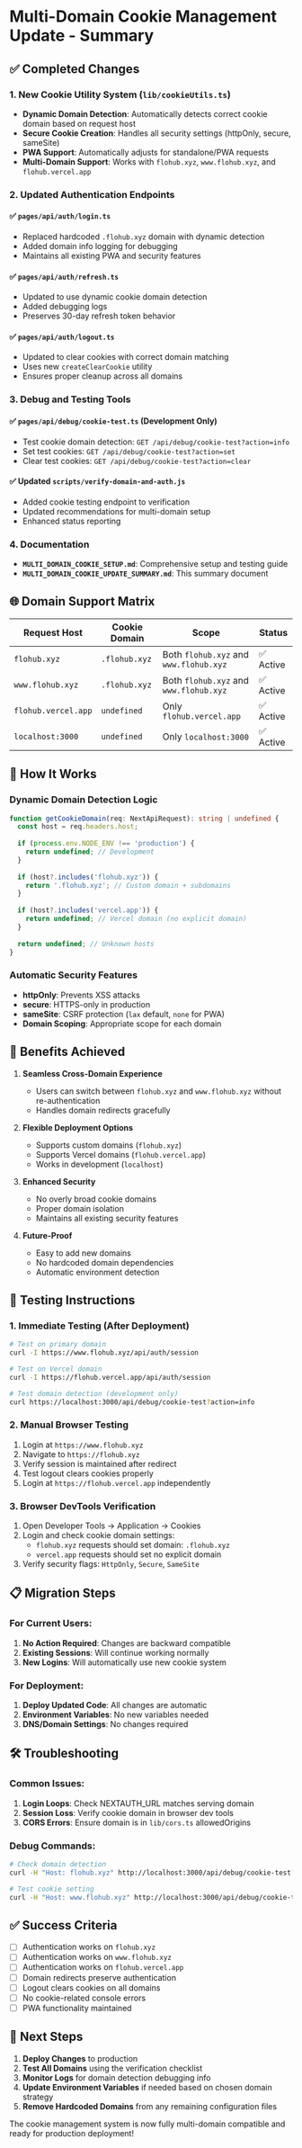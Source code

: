 # Multi-Domain Cookie Management Update - Summary

## ✅ **Completed Changes**

### 1. **New Cookie Utility System** (`lib/cookieUtils.ts`)
- **Dynamic Domain Detection**: Automatically detects correct cookie domain based on request host
- **Secure Cookie Creation**: Handles all security settings (httpOnly, secure, sameSite)
- **PWA Support**: Automatically adjusts for standalone/PWA requests
- **Multi-Domain Support**: Works with `flohub.xyz`, `www.flohub.xyz`, and `flohub.vercel.app`

### 2. **Updated Authentication Endpoints**

#### ✅ `pages/api/auth/login.ts`
- Replaced hardcoded `.flohub.xyz` domain with dynamic detection
- Added domain info logging for debugging
- Maintains all existing PWA and security features

#### ✅ `pages/api/auth/refresh.ts`
- Updated to use dynamic cookie domain detection
- Added debugging logs
- Preserves 30-day refresh token behavior

#### ✅ `pages/api/auth/logout.ts`
- Updated to clear cookies with correct domain matching
- Uses new `createClearCookie` utility
- Ensures proper cleanup across all domains

### 3. **Debug and Testing Tools**

#### ✅ `pages/api/debug/cookie-test.ts` (Development Only)
- Test cookie domain detection: `GET /api/debug/cookie-test?action=info`
- Set test cookies: `GET /api/debug/cookie-test?action=set`
- Clear test cookies: `GET /api/debug/cookie-test?action=clear`

#### ✅ Updated `scripts/verify-domain-and-auth.js`
- Added cookie testing endpoint to verification
- Updated recommendations for multi-domain setup
- Enhanced status reporting

### 4. **Documentation**
- **`MULTI_DOMAIN_COOKIE_SETUP.md`**: Comprehensive setup and testing guide
- **`MULTI_DOMAIN_COOKIE_UPDATE_SUMMARY.md`**: This summary document

## 🌐 **Domain Support Matrix**

| Request Host | Cookie Domain | Scope | Status |
|-------------|---------------|-------|--------|
| `flohub.xyz` | `.flohub.xyz` | Both `flohub.xyz` and `www.flohub.xyz` | ✅ Active |
| `www.flohub.xyz` | `.flohub.xyz` | Both `flohub.xyz` and `www.flohub.xyz` | ✅ Active |
| `flohub.vercel.app` | `undefined` | Only `flohub.vercel.app` | ✅ Active |
| `localhost:3000` | `undefined` | Only `localhost:3000` | ✅ Active |

## 🔧 **How It Works**

### Dynamic Domain Detection Logic
```typescript
function getCookieDomain(req: NextApiRequest): string | undefined {
  const host = req.headers.host;
  
  if (process.env.NODE_ENV !== 'production') {
    return undefined; // Development
  }
  
  if (host?.includes('flohub.xyz')) {
    return '.flohub.xyz'; // Custom domain + subdomains
  }
  
  if (host?.includes('vercel.app')) {
    return undefined; // Vercel domain (no explicit domain)
  }
  
  return undefined; // Unknown hosts
}
```

### Automatic Security Features
- **httpOnly**: Prevents XSS attacks
- **secure**: HTTPS-only in production
- **sameSite**: CSRF protection (`lax` default, `none` for PWA)
- **Domain Scoping**: Appropriate scope for each domain

## 🚀 **Benefits Achieved**

1. **Seamless Cross-Domain Experience**
   - Users can switch between `flohub.xyz` and `www.flohub.xyz` without re-authentication
   - Handles domain redirects gracefully

2. **Flexible Deployment Options**
   - Supports custom domains (`flohub.xyz`)
   - Supports Vercel domains (`flohub.vercel.app`)
   - Works in development (`localhost`)

3. **Enhanced Security**
   - No overly broad cookie domains
   - Proper domain isolation
   - Maintains all existing security features

4. **Future-Proof**
   - Easy to add new domains
   - No hardcoded domain dependencies
   - Automatic environment detection

## 🧪 **Testing Instructions**

### 1. **Immediate Testing** (After Deployment)
```bash
# Test on primary domain
curl -I https://www.flohub.xyz/api/auth/session

# Test on Vercel domain  
curl -I https://flohub.vercel.app/api/auth/session

# Test domain detection (development only)
curl https://localhost:3000/api/debug/cookie-test?action=info
```

### 2. **Manual Browser Testing**
1. Login at `https://www.flohub.xyz`
2. Navigate to `https://flohub.xyz` 
3. Verify session is maintained after redirect
4. Test logout clears cookies properly
5. Login at `https://flohub.vercel.app` independently

### 3. **Browser DevTools Verification**
1. Open Developer Tools → Application → Cookies
2. Login and check cookie domain settings:
   - `flohub.xyz` requests should set domain: `.flohub.xyz`
   - `vercel.app` requests should set no explicit domain
3. Verify security flags: `HttpOnly`, `Secure`, `SameSite`

## 📋 **Migration Steps**

### For Current Users:
1. **No Action Required**: Changes are backward compatible
2. **Existing Sessions**: Will continue working normally
3. **New Logins**: Will automatically use new cookie system

### For Deployment:
1. **Deploy Updated Code**: All changes are automatic
2. **Environment Variables**: No new variables needed
3. **DNS/Domain Settings**: No changes required

## 🛠️ **Troubleshooting**

### Common Issues:
1. **Login Loops**: Check NEXTAUTH_URL matches serving domain
2. **Session Loss**: Verify cookie domain in browser dev tools
3. **CORS Errors**: Ensure domain is in `lib/cors.ts` allowedOrigins

### Debug Commands:
```bash
# Check domain detection
curl -H "Host: flohub.xyz" http://localhost:3000/api/debug/cookie-test?action=info

# Test cookie setting
curl -H "Host: www.flohub.xyz" http://localhost:3000/api/debug/cookie-test?action=set
```

## ✅ **Success Criteria**

- [ ] Authentication works on `flohub.xyz`
- [ ] Authentication works on `www.flohub.xyz`
- [ ] Authentication works on `flohub.vercel.app`
- [ ] Domain redirects preserve authentication
- [ ] Logout clears cookies on all domains
- [ ] No cookie-related console errors
- [ ] PWA functionality maintained

## 🎯 **Next Steps**

1. **Deploy Changes** to production
2. **Test All Domains** using the verification checklist
3. **Monitor Logs** for domain detection debugging info
4. **Update Environment Variables** if needed based on chosen domain strategy
5. **Remove Hardcoded Domains** from any remaining configuration files

The cookie management system is now fully multi-domain compatible and ready for production deployment!